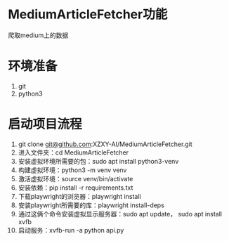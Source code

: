 # MediumArticleFetcher功能
爬取medium上的数据
# 环境准备
1. git
2.  python3
# 启动项目流程
1. git clone git@github.com:XZXY-AI/MediumArticleFetcher.git
2. 进入文件夹：cd MediumArticleFetcher
3. 安装虚拟环境所需要的包：sudo apt install python3-venv
4. 构建虚拟环境：python3 -m venv venv
5. 激活虚拟环境：source venv/bin/activate
6. 安装依赖：pip install -r requirements.txt
7. 下载playwright的浏览器：playwright install
8. 安装playwright所需要的库：playwright install-deps
9. 通过这俩个命令安装虚拟显示服务器：sudo apt update， sudo apt install xvfb
10. 启动服务：xvfb-run -a python api.py  